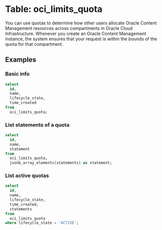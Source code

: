 # Table: oci_limits_quota

You can use quotas to determine how other users allocate Oracle Content Management resources across compartments in Oracle Cloud Infrastructure. Whenever you create an Oracle Content Management instance, the system ensures that your request is within the bounds of the quota for that compartment.

## Examples

### Basic info

```sql
select
  id,
  name,
  lifecycle_state,
  time_created
from
  oci_limits_quota;
```


### List statements of a quota

```sql
select
  id,
  name,
  statement
from
  oci_limits_quota,
  jsonb_array_elements(statements) as statement;
```

### List active quotas

```sql
select
  id,
  name,
  lifecycle_state,
  time_created,
  statements
from
  oci_limits_quota
where lifecycle_state = 'ACTIVE';
```